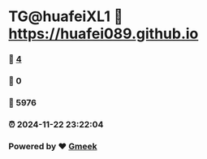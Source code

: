 # TG@huafeiXL1 :link: https://huafei089.github.io 
### :page_facing_up: [4](https://huafei089.github.io/tag.html) 
### :speech_balloon: 0 
### :hibiscus: 5976 
### :alarm_clock: 2024-11-22 23:22:04 
### Powered by :heart: [Gmeek](https://github.com/Meekdai/Gmeek)
